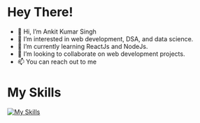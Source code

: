 # Hey There!
- 👋 Hi, I’m Ankit Kumar Singh
- 👀 I’m interested in web development, DSA, and data science.
- 🌱 I’m currently learning ReactJs and NodeJs.
- 💞️ I’m looking to collaborate on web development projects.
- 📫 You can reach out to me

# My Skills
[![My Skills](https://skills.thijs.gg/icons?i=c,html,css,js,mongodb,nodejs,react,py)](https://skills.thijs.gg)


<!---
ankitsingh37/ankitsingh37 is a ✨ special ✨ repository because its `README.md` (this file) appears on your GitHub profile.
You can click the Preview link to take a look at your changes.
--->
